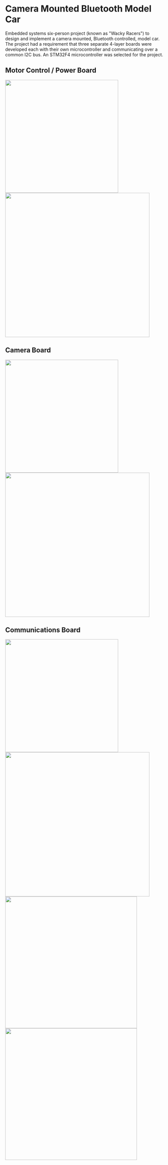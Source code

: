 # Camera Mounted Bluetooth Model Car

Embedded systems six-person project (known as "Wacky Racers") to design and implement a camera mounted, Bluetooth controlled, model car. The project had a requirement that three separate 4-layer boards were developed each with their own microcontroller and communicating over a common I2C bus. An STM32F4 microcontroller was selected for the project.

## Motor Control / Power Board
<img src="https://github.com/IanGlass/Camera_Mounted_Bluetooth_RC_Car/blob/master/STM32_Camera_Schematics/Camera_Board_Photo.jpg" width="360">
<img src="https://github.com/mkokshoorn/Camera_Mounted_Bluetooth_Model_Car/blob/master/MotorSchematic.png" width="460">


## Camera Board
<img src="https://github.com/mkokshoorn/Camera_Mounted_Bluetooth_Model_Car/blob/master/populated_board_images/CameraBoard.jpg" width="360">
<img src="https://github.com/mkokshoorn/Camera_Mounted_Bluetooth_Model_Car/blob/master/CameraSchematic.png" width="460">

## Communications Board
<img src="https://github.com/mkokshoorn/Camera_Mounted_Bluetooth_Model_Car/blob/master/populated_board_images/CommsBoard.jpg" width="360">
<img src="https://github.com/mkokshoorn/Camera_Mounted_Bluetooth_Model_Car/blob/master/commsSchematic.png" width="460">
<img src="https://github.com/mkokshoorn/Camera_Mounted_Bluetooth_Model_Car/blob/master/commsSchematic2.png" width="420">
<img src="https://github.com/mkokshoorn/Camera_Mounted_Bluetooth_Model_Car/blob/master/commsSchematic3.png" width="420">
